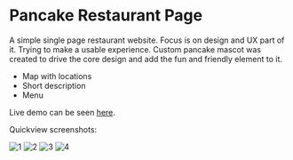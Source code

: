 # Pancake Restaurant Page
A simple single page restaurant website. Focus is on design and UX part of it. Trying to make a usable experience.
Custom pancake mascot was created to drive the core design and add the fun and friendly element to it.

* Map with locations
* Short description
* Menu

Live demo can be seen [here](https://zcribe.github.io/RestaurantPage/index.html).

Quickview screenshots:

![1](https://github.com/zcribe/RestaurantPage/blob/master/docs/screenshots/1.png)
![2](https://github.com/zcribe/RestaurantPage/blob/master/docs/screenshots/2.png)
![3](https://github.com/zcribe/RestaurantPage/blob/master/docs/screenshots/3.png)
![4](https://github.com/zcribe/RestaurantPage/blob/master/docs/screenshots/4.png)




